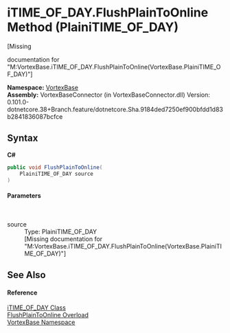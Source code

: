 # iTIME_OF_DAY.FlushPlainToOnline Method (PlainiTIME_OF_DAY)
 

\[Missing <summary> documentation for "M:VortexBase.iTIME_OF_DAY.FlushPlainToOnline(VortexBase.PlainiTIME_OF_DAY)"\]

**Namespace:**&nbsp;<a href="N_VortexBase.md">VortexBase</a><br />**Assembly:**&nbsp;VortexBaseConnector (in VortexBaseConnector.dll) Version: 0.101.0-dotnetcore.38+Branch.feature/dotnetcore.Sha.9184ded7250ef900bfdd1d83b2841836087bcfce

## Syntax

**C#**<br />
``` C#
public void FlushPlainToOnline(
	PlainiTIME_OF_DAY source
)
```


#### Parameters
&nbsp;<dl><dt>source</dt><dd>Type: PlainiTIME_OF_DAY<br />\[Missing <param name="source"/> documentation for "M:VortexBase.iTIME_OF_DAY.FlushPlainToOnline(VortexBase.PlainiTIME_OF_DAY)"\]</dd></dl>

## See Also


#### Reference
<a href="T_VortexBase_iTIME_OF_DAY.md">iTIME_OF_DAY Class</a><br /><a href="Overload_VortexBase_iTIME_OF_DAY_FlushPlainToOnline.md">FlushPlainToOnline Overload</a><br /><a href="N_VortexBase.md">VortexBase Namespace</a><br />